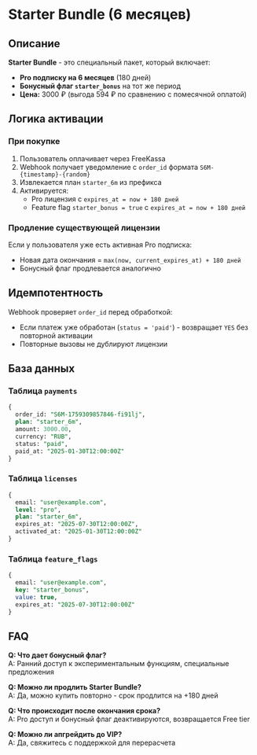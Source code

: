 # Starter Bundle (6 месяцев)

## Описание

**Starter Bundle** - это специальный пакет, который включает:
- **Pro подписку на 6 месяцев** (180 дней)
- **Бонусный флаг `starter_bonus`** на тот же период
- **Цена:** 3000 ₽ (выгода 594 ₽ по сравнению с помесячной оплатой)

## Логика активации

### При покупке

1. Пользователь оплачивает через FreeKassa
2. Webhook получает уведомление с `order_id` формата `S6M-{timestamp}-{random}`
3. Извлекается план `starter_6m` из префикса
4. Активируется:
   - Pro лицензия с `expires_at = now + 180 дней`
   - Feature flag `starter_bonus = true` с `expires_at = now + 180 дней`

### Продление существующей лицензии

Если у пользователя уже есть активная Pro подписка:
- Новая дата окончания = `max(now, current_expires_at) + 180 дней`
- Бонусный флаг продлевается аналогично

## Идемпотентность

Webhook проверяет `order_id` перед обработкой:
- Если платеж уже обработан (`status = 'paid'`) - возвращает `YES` без повторной активации
- Повторные вызовы не дублируют лицензии

## База данных

### Таблица `payments`
```sql
{
  order_id: "S6M-1759309857846-fi91lj",
  plan: "starter_6m",
  amount: 3000.00,
  currency: "RUB",
  status: "paid",
  paid_at: "2025-01-30T12:00:00Z"
}
```

### Таблица `licenses`
```sql
{
  email: "user@example.com",
  level: "pro",
  plan: "starter_6m",
  expires_at: "2025-07-30T12:00:00Z",
  activated_at: "2025-01-30T12:00:00Z"
}
```

### Таблица `feature_flags`
```sql
{
  email: "user@example.com",
  key: "starter_bonus",
  value: true,
  expires_at: "2025-07-30T12:00:00Z"
}
```

## FAQ

**Q: Что дает бонусный флаг?**  
A: Ранний доступ к экспериментальным функциям, специальные предложения

**Q: Можно ли продлить Starter Bundle?**  
A: Да, можно купить повторно - срок продлится на +180 дней

**Q: Что происходит после окончания срока?**  
A: Pro доступ и бонусный флаг деактивируются, возвращается Free tier

**Q: Можно ли апгрейдить до VIP?**  
A: Да, свяжитесь с поддержкой для перерасчета

